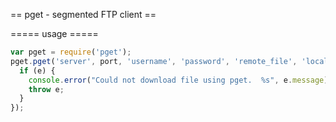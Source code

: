 == pget - segmented FTP client ==

===== usage =====
```javascript
var pget = require('pget');
pget.pget('server', port, 'username', 'password', 'remote_file', 'local_file', num_segments, function (e) {
  if (e) {
    console.error("Could not download file using pget.  %s", e.message);
    throw e;
  }
});
```